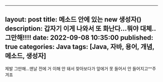 ------
layout: post
title: 메소드 안에 있는 new 생성자()
description: 갑자기 이게 나와서 또 화난다...뭐야 대체..그만해!!!!
date: 2022-09-08 10:35:00
published: true
categories: Java
tags: [Java, 자바, 용어, 개념, 메소드, 생성자]
---

제발 그만해...맨날 전에 거 이해 안 돼서 찾아보다가 앞에거 못 들어서 안 들어지고^^주겨죠
